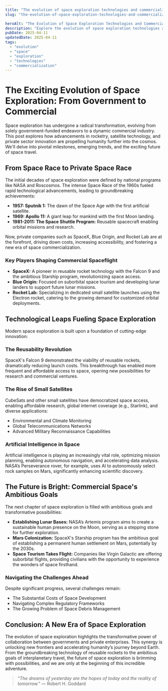 ```yaml
---
title: "The evolution of space exploration technologies and commercialization"
slug: "the-evolution-of-space-exploration-technologies-and-commercialization"

heroAlt: "The Evolution of Space Exploration Technologies and Commercialization visual cover image"
description: "Explore the evolution of space exploration technologies and commercialization in this detailed guide, offering insights, strategies, and practical tips to enhance your understanding and application of the topic."
pubDate: 2025-04-11
updatedDate: 2025-04-11
tags:
  - "evolution"
  - "space"
  - "exploration"
  - "technologies"
  - "commercialization"
---
```


# The Exciting Evolution of Space Exploration: From Government to Commercial

Space exploration has undergone a radical transformation, evolving from solely government-funded endeavors to a dynamic commercial industry. This post explores how advancements in rocketry, satellite technology, and private sector innovation are propelling humanity further into the cosmos. We'll delve into pivotal milestones, emerging trends, and the exciting future of space travel.

## From Space Race to Private Space Race

The initial decades of space exploration were defined by national programs like NASA and Roscosmos. The intense Space Race of the 1960s fueled rapid technological advancements, leading to groundbreaking achievements:

- **1957: Sputnik 1:** The dawn of the Space Age with the first artificial satellite.
- **1969: Apollo 11:** A giant leap for mankind with the first Moon landing.
- **1981-2011: The Space Shuttle Program:** Reusable spacecraft enabling orbital missions and research.

Now, private companies such as SpaceX, Blue Origin, and Rocket Lab are at the forefront, driving down costs, increasing accessibility, and fostering a new era of space commercialization.

### Key Players Shaping Commercial Spaceflight

- **SpaceX:** A pioneer in reusable rocket technology with the Falcon 9 and the ambitious Starship program, revolutionizing space access.
- **Blue Origin:** Focused on suborbital space tourism and developing lunar landers to support future lunar missions.
- **Rocket Lab:** Specializing in dedicated small satellite launches using the Electron rocket, catering to the growing demand for customized orbital deployments.

## Technological Leaps Fueling Space Exploration

Modern space exploration is built upon a foundation of cutting-edge innovation:

### The Reusability Revolution

SpaceX's Falcon 9 demonstrated the viability of reusable rockets, dramatically reducing launch costs. This breakthrough has enabled more frequent and affordable access to space, opening new possibilities for research and commercial ventures.

### The Rise of Small Satellites

CubeSats and other small satellites have democratized space access, enabling affordable research, global internet coverage (e.g., Starlink), and diverse applications:

- Environmental and Climate Monitoring
- Global Telecommunications Networks
- Advanced Military Reconnaissance Capabilities

### Artificial Intelligence in Space

Artificial intelligence is playing an increasingly vital role, optimizing mission planning, enabling autonomous navigation, and accelerating data analysis. NASA’s Perseverance rover, for example, uses AI to autonomously select rock samples on Mars, significantly enhancing scientific discovery.

## The Future is Bright: Commercial Space's Ambitious Goals

The next chapter of space exploration is filled with ambitious goals and transformative possibilities:

- **Establishing Lunar Bases:** NASA’s Artemis program aims to create a sustainable human presence on the Moon, serving as a stepping stone for further exploration.
- **Mars Colonization:** SpaceX's Starship program has the ambitious goal of establishing a permanent human settlement on Mars, potentially by the 2030s.
- **Space Tourism Takes Flight:** Companies like Virgin Galactic are offering suborbital flights, providing civilians with the opportunity to experience the wonders of space firsthand.

### Navigating the Challenges Ahead

Despite significant progress, several challenges remain:

- The Substantial Costs of Space Development
- Navigating Complex Regulatory Frameworks
- The Growing Problem of Space Debris Management

## Conclusion: A New Era of Space Exploration

The evolution of space exploration highlights the transformative power of collaboration between governments and private enterprises. This synergy is unlocking new frontiers and accelerating humanity’s journey beyond Earth. From the groundbreaking technology of reusable rockets to the ambitious goals of interplanetary travel, the future of space exploration is brimming with possibilities, and we are only at the beginning of this incredible adventure.

> _"The dreams of yesterday are the hopes of today and the reality of tomorrow."_ — Robert H. Goddard
